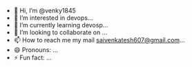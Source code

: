 - 👋 Hi, I’m @venky1845
- 👀 I’m interested in devops...
- 🌱 I’m currently learning devosp...
- 💞️ I’m looking to collaborate on ...
- 📫 How to reach me my mail saivenkatesh607@gmail.com...
- 😄 Pronouns: ...
- ⚡ Fun fact: ...

<!---
venky1845/venky1845 is a ✨ special ✨ repository because its `README.md` (this file) appears on your GitHub profile.
You can click the Preview link to take a look at your changes.
--->
